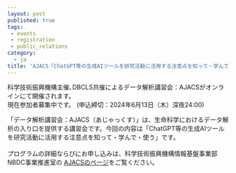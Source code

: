 ```yaml
---
layout: post
published: true
tags:
 - events
 - registration
 - public_relations
category:
  - ja
title: 'AJACS「ChatGPT等の生成AIツールを研究活動に活用する注意点を知って・学んで・使う」（2024年6月20日）の参加者募集中です'
---
```

科学技術振興機構主催､DBCLS共催によるデータ解析講習会：AJACSがオンラインにて開催されます。 <br />
現在参加者募集中です。 (申込締切：2024年6月13日（木）深夜24:00)  <br />

「データ解析講習会：AJACS（あじゃっくす）」は、生命科学におけるデータ解析の入り口を提供する講習会です。今回の内容は「ChatGPT等の生成AIツールを研究活動に活用する注意点を知って・学んで・使う」です。<br />
<br />
プログラムの詳細ならびにお申し込みは、科学技術振興機構情報基盤事業部NBDC事業推進室の [AJACSのページ](https://biosciencedbc.jp/event/ajacs/ajacs2024-06-20-generative-AI.html)をご覧ください。
